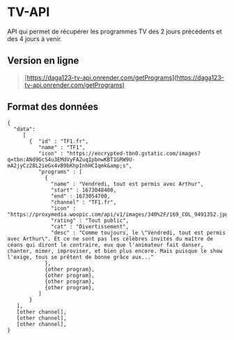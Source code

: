 # TV-API
API qui permet de récupérer les programmes TV des 2 jours précédents et des 4 jours à venir.

## Version en ligne
>[https://daga123-tv-api.onrender.com/getPrograms](https://daga123-tv-api.onrender.com/getPrograms)
## Format des données
```
{
  "data":
     [
       {  "id" : "TF1.fr",
          "name" : "TF1",
          "icon" : "https://encrypted-tbn0.gstatic.com/images?q=tbn:ANd9GcS4u3EMdVyFA2uqIpbnwKBT1GRW9U-mA2jyCz28L2ieGx4vB9bKhpInhHCIqmk&amp;s",
          "programs" : [ 
            { 
              "name" : "Vendredi, tout est permis avec Arthur",
              "start" : 1673048400,
              "end" : 1673054700,
              "channel" : "TF1.fr",
              "icon" : "https://proxymedia.woopic.com/api/v1/images/340%2F/169_COL_9491352.jpg",
              "rating" : "Tout public",
              "cat" : "Divertissement",
              "desc" : "Comme toujours, le \"Vendredi, tout est permis avec Arthur\". Et ce ne sont pas les célèbres invités du maître de céans qui diront le contraire, eux que l'animateur fait danser, chanter, mimer, improviser, et bien plus encore. Mais puisque le show l'exige, tous se prêtent de bonne grâce aux..."
            }, 
            {other program},
            {other program},
            {other program},
            {other program},
          ]
       }
   ],
   [other channel],
   [other channel],
   [other channel],
}
          
```
